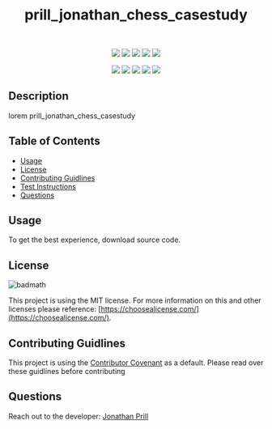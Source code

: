 <h1 align="center">prill_jonathan_chess_casestudy</h1>


<br />

<p align="center">
    <img src="https://img.shields.io/badge/license-MIT-blue" />
    <img src="https://img.shields.io/github/repo-size/jonathanprill/prill_jonathan_chess_casestudy"/>
    <img src="https://img.shields.io/github/languages/top/jonathanprill/prill_jonathan_chess_casestudy"  /> 
    <img src="https://img.shields.io/github/issues/jonathanprill/prill_jonathan_chess_casestudy" />
    <img src="https://img.shields.io/github/last-commit/jonathanprill/prill_jonathan_chess_casestudy" >
</p>

<p align="center">
    <img src="https://img.shields.io/badge/-Bootstrap-purple" />
    <img src="https://img.shields.io/badge/-JavaScript-yellow" />
    <img src="https://img.shields.io/badge/-HTML-red" />
    <img src="https://img.shields.io/badge/-CSS-blue" />
    <img src="https://img.shields.io/badge/-APIs-yellow" />
</p>

<!-- ![ScreenShot](./src/main/resources/static/images/prill-fe-sba-gif.gif "screenshot") -->

## Description

lorem prill_jonathan_chess_casestudy


## Table of Contents 

- [Usage](#usage)
- [License](#license)
- [Contributing Guidlines](#contributing-guidlines)
- [Test Instructions](#test-instructions)
- [Questions](#questions)


## Usage

To get the best experience, download source code.

## License

![badmath](https://img.shields.io/badge/license-MIT-blue)

This project is using the MIT license. For more information on this and other licenses please reference: [https://choosealicense.com/](https://choosealicense.com/).

## Contributing Guidlines

This project is using the [Contributor Covenant](https://www.contributor-covenant.org/) as a default. Please read over these guidlines before contributing
    

## Questions
Reach out to the developer:
[Jonathan Prill](https://github.com/jonathanprill)
